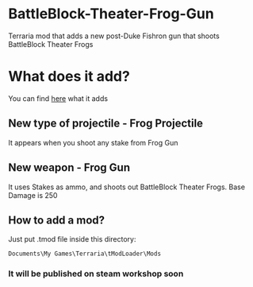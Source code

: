 # BattleBlock-Theater-Frog-Gun
Terraria mod that adds a new post-Duke Fishron gun that shoots BattleBlock Theater Frogs
# What does it add?
You can find [here](https://mrquba.github.io/subpages/wiki/terraria/frogGun/main.html) what it adds
## New type of projectile - Frog Projectile
It appears when you shoot any stake from Frog Gun
## New weapon - Frog Gun
It uses Stakes as ammo, and shoots out BattleBlock Theater Frogs. Base Damage is 250
## How to add a mod?
  Just put .tmod file inside this directory:
  ```
  Documents\My Games\Terraria\tModLoader\Mods
  ```
  ### It will be published on steam workshop soon
